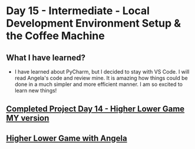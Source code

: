# Day 15 - Intermediate - Local Development Environment Setup & the Coffee Machine

## What I have learned?

- I have learned about PyCharm, but I decided to stay with VS Code.
  I will read Angela's code and review mine. It is amazing how things could be done in a much simpler and more efficient manner. I am so excited to learn new things!

## [Completed Project Day 14 - Higher Lower Game MY version ](https://replit.com/@Jan-Dyndor/Coffee-Machine#main.py)

## [Higher Lower Game with Angela](https://replit.com/@appbrewery/coffee-machine-final#main.py)
